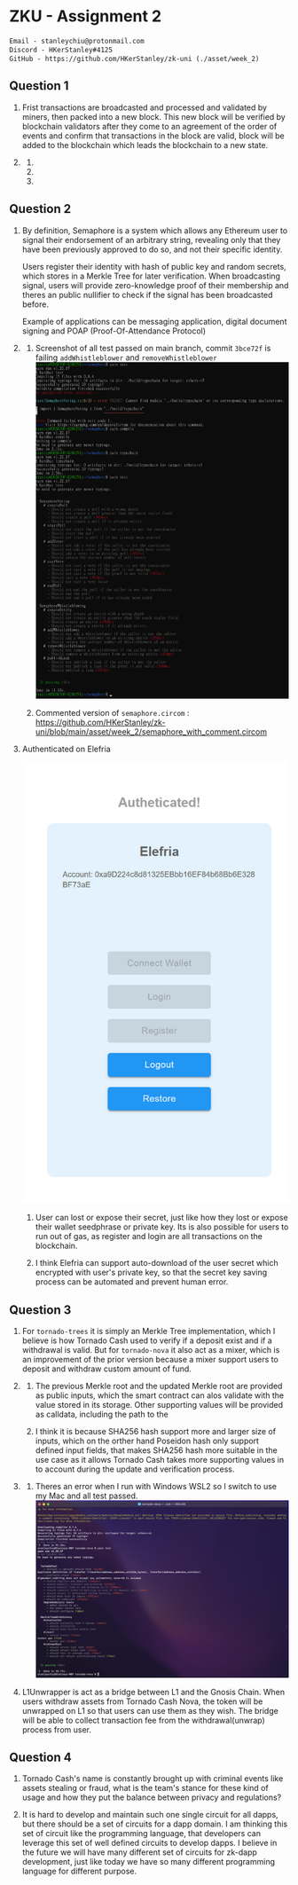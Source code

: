 # ZKU - Assignment 2

    Email - stanleychiu@protonmail.com
    Discord - HKerStanley#4125
    GitHub - https://github.com/HKerStanley/zk-uni (./asset/week_2)

## Question 1

1. Frist transactions are broadcasted and processed and validated by miners, then packed into a new block. This new block will be verified by blockchain validators after they come to an agreement of the order of events and confirm that transactions in the block are valid, block will be added to the blockchain which leads the blockchain to a new state.

2. 1.
   2.
   3.

## Question 2

1.  By definition, Semaphore is a system which allows any Ethereum user to signal their endorsement of an arbitrary string, revealing only that they have been previously approved to do so, and not their specific identity.

    Users register their identity with hash of public key and random secrets, which stores in a Merkle Tree for later verification. When broadcasting signal, users will provide zero-knowledge proof of their membership and theres an public nullifier to check if the signal has been broadcasted before.

    Example of applications can be messaging application, digital document signing and POAP (Proof-Of-Attendance Protocol)

2.  1.  Screenshot of all test passed on main branch, commit `3bce72f` is failing `addWhistleblower` and `removeWhistleblower`
        ![Alt text](screenshot_q2_2_1.png "Q2 Part 2 Task 1")

    2.  Commented version of `semaphore.circom` : <https://github.com/HKerStanley/zk-uni/blob/main/asset/week_2/semaphore_with_comment.circom>

3.  Authenticated on Elefria

    ![Alt text](screenshot_q2_3.png "Q2 Part 3")

    1. User can lost or expose their secret, just like how they lost or expose their wallet seedphrase or private key. Its is also possible for users to run out of gas, as register and login are all transactions on the blockchain.

    2. I think Elefria can support auto-download of the user secret which encrypted with user's private key, so that the secret key saving process can be automated and prevent human error.

## Question 3

1. For `tornado-trees` it is simply an Merkle Tree implementation, which I believe is how Tornado Cash used to verify if a deposit exist and if a withdrawal is valid. But for `tornado-nova` it also act as a mixer, which is an improvement of the prior version because a mixer support users to deposit and withdraw custom amount of fund.

2. 1. The previous Merkle root and the updated Merkle root are provided as public inputs, which the smart contract can alos validate with the value stored in its storage. Other supporting values will be provided as calldata, including the path to the

   2. I think it is because SHA256 hash support more and larger size of inputs, which on the orther hand Poseidon hash only support defined input fields, that makes SHA256 hash more suitable in the use case as it allows Tornado Cash takes more supporting values in to account during the update and verification process.

3. 1. Theres an error when I run with Windows WSL2 so I switch to use my Mac and all test passed.
      ![Alt text](screenshot_q3_3_1.png "Q3 Part 3 Task 1")

4. L1Unwrapper is act as a bridge between L1 and the Gnosis Chain. When users withdraw assets from Tornado Cash Nova, the token will be unwrapped on L1 so that users can use them as they wish. The bridge will be able to collect transaction fee from the withdrawal(unwrap) process from user.

## Question 4

1. Tornado Cash's name is constantly brought up with criminal events like assets stealing or fraud, what is the team's stance for these kind of usage and how they put the balance between privacy and regulations?

2. It is hard to develop and maintain such one single circuit for all dapps, but there should be a set of circuits for a dapp domain. I am thinking this set of circuit like the programming language, that developers can leverage this set of well defined circuits to develop dapps. I believe in the future we will have many different set of circuits for zk-dapp development, just like today we have so many different programming language for different purpose.
